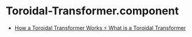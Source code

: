 # Toroidal-Transformer.component
- [How a Toroidal Transformer Works ⚡ What is a Toroidal Transformer](https://youtu.be/TPXtiJaSiKA)
